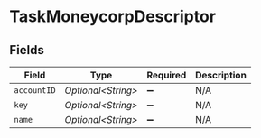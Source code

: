# TaskMoneycorpDescriptor


## Fields

| Field               | Type                | Required            | Description         |
| ------------------- | ------------------- | ------------------- | ------------------- |
| `accountID`         | *Optional\<String>* | :heavy_minus_sign:  | N/A                 |
| `key`               | *Optional\<String>* | :heavy_minus_sign:  | N/A                 |
| `name`              | *Optional\<String>* | :heavy_minus_sign:  | N/A                 |